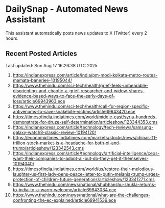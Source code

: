 # DailySnap - Automated News Assistant

This assistant automatically posts news updates to X (Twitter) every 2 hours.

## Recent Posted Articles

Last updated: Sun Aug 17 16:26:38 UTC 2025

1. https://indianexpress.com/article/india/pm-modi-kolkata-metro-routes-mamata-banerjee-10195044/
2. https://www.thehindu.com/sci-tech/health/grief-feels-unbearable-disorienting-and-chaotic-a-grief-researcher-and-widow-shares-evidence-based-ways-to-face-the-early-days-of-loss/article69943963.ece
3. https://www.thehindu.com/sci-tech/health/call-for-region-specific-antivenoms-to-save-snakebite-victims/article69943420.ece
4. https://timesofindia.indiatimes.com/world/middle-east/syria-hundreds-demonstrate-for-druze-self-determination/articleshow/123344353.cms
5. https://indianexpress.com/article/technology/tech-reviews/samsung-galaxy-watch8-classic-review-10194120/
6. https://economictimes.indiatimes.com/markets/stocks/news/chinas-11-trillion-stock-market-is-a-headache-for-both-xi-and-trump/articleshow/123342543.cms
7. https://indianexpress.com/article/technology/artificial-intelligence/ceos-want-their-companies-to-adopt-ai-but-do-they-get-it-themselves-10194040/
8. https://timesofindia.indiatimes.com/world/us/restore-their-melodious-laughter-us-first-lady-pens-peace-letter-to-putin-melania-trump-urges-protection-of-children-future-generations/articleshow/123341271.cms
9. https://www.thehindu.com/news/national/shubhanshu-shukla-returns-to-india-to-a-warm-welcome/article69943034.ece
10. https://www.thehindu.com/news/national/what-are-the-challenges-confronting-the-ec-explained/article69941539.ece
